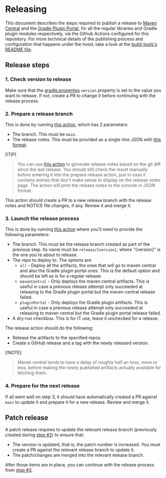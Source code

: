 # Releasing

This document describes the steps required to publish a release to [Maven Central](https://central.sonatype.com/) and the
[Gradle Plugin Portal](https://plugins.gradle.org/), for all the regular libraries and Gradle plugin modules respectively, via the Github Actions configured
for this repository. For more technical details of the publishing process and configuration that happens under the hood, take a look at
the [build-tools's README file](build-tools/README.md).

## Release steps

### 1. Check version to release

Make sure that the [gradle.properties](gradle.properties) `version` property is set to the value you want to release. If not, create a PR to change it before continuing with
the release process.

### 2. Prepare a release branch

This is done by running [this action](https://github.com/elastic/apm-agent-android/actions/workflows/prepare-release.yml), which has 2 parameters:
  - The branch. This must be `main`.
  - The release notes. This must be provided as a single-line JSON with [this format](.github/scripts/generate-release-notes/sample.json).

[!TIP]
> You can use [this action](https://github.com/elastic/apm-agent-android/actions/workflows/draft-changelog.yml) to generate release notes based on the git diff since the last release.
> You should still check the result manually before entering it into the prepare release action, just in case it contains entries that don't make sense to display on the release notes page.
> The action will print the release notes to the console in JSON format.

This action should create a PR to a new release branch with the release notes and NOTICE file changes, if any. Review it and merge it.

### 3. Launch the release process

This is done by running [this action](https://github.com/elastic/apm-agent-android/actions/workflows/release.yml) where you'll need to provide the following parameters:
  - The branch. This must be the release branch created as part of the previous step. Its name must be `release/{version}`, where "{version}" is the one you're about to release.
  - The repo to deploy to. The options are:
    - `all` - Deploy all the artifacts, the ones that will go to maven central and also the Gradle plugin portal ones. This is the default option and should be left as is for a regular release.
    - `mavenCentral` - Only deploys the maven central artifacts. This is useful in case a previous release attempt only succeeded at releasing to the Gradle plugin portal but the maven central release failed.
    - `pluginPortal` - Only deploys the Gradle plugin artifacts. This is useful in case a previous release attempt only succeeded at releasing to maven central but the Gradle plugin portal release failed.
  - A dry-run checkbox. This is for IT use, leave it unchecked for a release.

The release action should do the following:
  - Release the artifacts to the specified repos.
  - Create a GitHub release and a tag with the newly released version.

[!NOTE]
> Maven central tends to have a delay of roughly half an hour, more or less, before making the newly published artifacts actually available
> for fetching them.

### 4. Prepare for the next release

If all went well on step 3, it should have automatically created a PR against `main` to update it and prepare it for a new release. Review and merge it.

## Patch release

A patch release requires to update the relevant release branch (previously created during [step #2](#2-prepare-a-release-branch))
to ensure that:

* The version is updated, that is, the patch number is increased. You must create a PR against the relevant release branch to update it.
* The patch/changes are merged into the relevant release branch.

After those items are in place, you can continue with the release process from [step #3](#3-launch-the-release-process).
